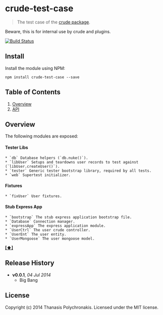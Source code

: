 # crude-test-case

> The test case of the [crude package](https://github.com/thanpolas/crude).

Beware, this is for internal use by crude and plugins.

[![Build Status](https://secure.travis-ci.org/thanpolas/crude-test-case.png?branch=master)](http://travis-ci.org/thanpolas/crude-test-case)

## Install

Install the module using NPM:

```
npm install crude-test-case --save
```

## <a name='TOC'>Table of Contents</a>

1. [Overview](#overview)
1. [API](#api)

## Overview

The following modules are exposed:

#### Tester Libs

    * `db` Database helpers (`db.nuke()`).
    * `libUser` Setups and teardowns user records to test against (`libUser.createUser()`).
    * `tester` Generic tester bootstrap library, required by all tests.
    * `web` Supertest initializer.

#### Fixtures

    * `fixUser` User fixtures.

#### Stub Express App

    * `bootstrap` The stub express application bootstrap file.
    * `Database` Connection manager.
    * `expressApp` The express application module.
    * `UserCtrl` The user crude controller.
    * `UserEnt` The user entity.
    * `UserMongoose` The user mongoose model.

**[[⬆]](#TOC)**

## Release History

- **v0.0.1**, *04 Jul 2014*
    - Big Bang

## License

Copyright (c) 2014 Thanasis Polychronakis. Licensed under the MIT license.

